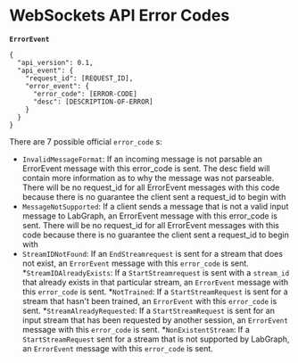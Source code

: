 # WebSockets API Error Codes

**`ErrorEvent`**
```
{
  "api_version": 0.1,
  "api_event": {
    "request_id": [REQUEST_ID],
    "error_event": {
      "error_code": [ERROR-CODE]
      "desc": [DESCRIPTION-OF-ERROR]
    }
  }
}
```
There are 7 possible official `error_code` s:

* `InvalidMessageFormat`: If an incoming message is not parsable an ErrorEvent message with this error_code is sent. The desc field will contain more information as to why the message was not parseable. There will be no request_id for all ErrorEvent messages with this code because there is no guarantee the client sent a request_id to begin with
* `MessageNotSupported`: If a client sends a message that is not a valid input message to LabGraph, an ErrorEvent message with this error_code is sent. There will be no request_id for all ErrorEvent messages with this code because there is no guarantee the client sent a request_id to begin with
* `StreamIDNotFound`: If an `EndStreamrequest` is sent for a stream that does not exist, an `ErrorEvent` message with this `error_code` is sent.
*`StreamIDAlreadyExists`: If a `StartStreamrequest` is sent with a `stream_id` that already exists in that particular stream, an `ErrorEvent` message with this `error_code` is sent.
*`NotTrained`: If a `StartStreamRequest` is sent for a stream that hasn't been trained, an `ErrorEvent` with this              `error_code` is sent.
*`StreamAlreadyRequested`: If a `StartStreamRequest` is sent for an input stream that has been requested by another session, an `ErrorEvent` message with this `error_code` is sent.
*`NonExistentStream`: If a `StartStreamRequest` sent for a stream that is not supported by LabGraph, an `ErrorEvent` message with this `error_code` is sent.
